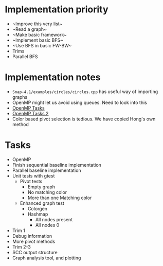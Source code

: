# Implementation priority
* ~Improve this very list~
* ~Read a graph~
* ~Make basic framework~
* ~Implement basic BFS~
* ~Use BFS in basic FW-BW~
* Trims
* Parallel BFS

# Implementation notes
* `Snap-4.1/examples/circles/circles.cpp` has useful way of importing graphs
* OpenMP might let us avoid using queues. Need to look into this
* [OpenMP Tasks](http://pages.tacc.utexas.edu/~eijkhout/pcse/html/omp-task.html)
* [OpenMP Tasks 2](https://openmp.org/wp-content/uploads/sc13.tasking.ruud.pdf)
* Color based pivot selection is tedious. We have copied Hong's own method

# Tasks
* OpenMP
* Finish sequential baseline implementation
* Parallel baseline implementation
* Unit tests with gtest
    * Pivot tests
        * Empty graph
        * No matching color
        * More than one Matching color
    * Enhanced graph test
        * Colorgen
        * Hashmap
            * All nodes present
            * All nodes 0
* Trim 1
* Debug information
* More pivot methods
* Trim 2-3
* SCC output structure
* Graph analysis tool, and plotting
